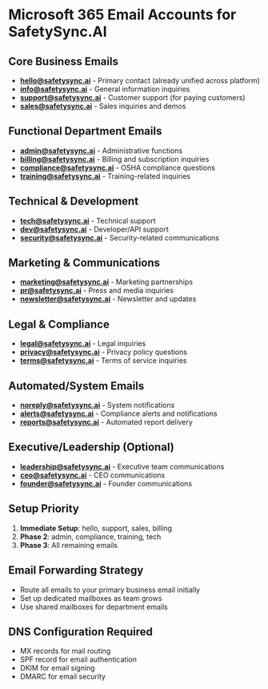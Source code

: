 # Microsoft 365 Email Accounts for SafetySync.AI

## Core Business Emails
- **hello@safetysync.ai** - Primary contact (already unified across platform)
- **info@safetysync.ai** - General information inquiries
- **support@safetysync.ai** - Customer support (for paying customers)
- **sales@safetysync.ai** - Sales inquiries and demos

## Functional Department Emails  
- **admin@safetysync.ai** - Administrative functions
- **billing@safetysync.ai** - Billing and subscription inquiries
- **compliance@safetysync.ai** - OSHA compliance questions
- **training@safetysync.ai** - Training-related inquiries

## Technical & Development
- **tech@safetysync.ai** - Technical support
- **dev@safetysync.ai** - Developer/API support
- **security@safetysync.ai** - Security-related communications

## Marketing & Communications
- **marketing@safetysync.ai** - Marketing partnerships
- **pr@safetysync.ai** - Press and media inquiries
- **newsletter@safetysync.ai** - Newsletter and updates

## Legal & Compliance
- **legal@safetysync.ai** - Legal inquiries
- **privacy@safetysync.ai** - Privacy policy questions
- **terms@safetysync.ai** - Terms of service inquiries

## Automated/System Emails
- **noreply@safetysync.ai** - System notifications
- **alerts@safetysync.ai** - Compliance alerts and notifications
- **reports@safetysync.ai** - Automated report delivery

## Executive/Leadership (Optional)
- **leadership@safetysync.ai** - Executive team communications
- **ceo@safetysync.ai** - CEO communications
- **founder@safetysync.ai** - Founder communications

## Setup Priority
1. **Immediate Setup**: hello, support, sales, billing
2. **Phase 2**: admin, compliance, training, tech
3. **Phase 3**: All remaining emails

## Email Forwarding Strategy
- Route all emails to your primary business email initially
- Set up dedicated mailboxes as team grows
- Use shared mailboxes for department emails

## DNS Configuration Required
- MX records for mail routing
- SPF record for email authentication  
- DKIM for email signing
- DMARC for email security